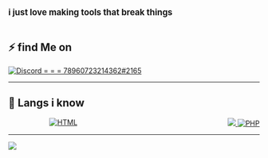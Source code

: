 <div style='font-size:1.2em'>
	<b>i just love making tools that break things</b>
	<br>

</div>

<br>

## ⚡ find  Me on

<div align='left' style="display: flex; justify-content: space-between;">
	<a href='#'>
	<img src=https://img.shields.io/badge/78960723214362%232165-hi-red' alt='Discord = = = 78960723214362#2165'>
	</a>
</div>

<hr>

## 🔧 Langs i know 

<div align='left' style="display: flex; justify-content: space-between;">
	&emsp;
	<a href='https://developer.mozilla.org/en-US/docs/Web/HTML'>
		<img src='https://img.shields.io/badge/code-html-E34F26?logo=html5&logoWidth=30&labelColor=black&style=for-the-badge' alt='HTML'>
	</a>
	&emsp;
	<a href='#'>
	</a>
	&emsp;
	<a href='#'>
		<img src='https://img.shields.io/badge/Python-xd-red>
	</a>
	&emsp;
	<a href='https://www.php.net/'>
		<img src='https://img.shields.io/badge/code-php-777BB4?logoWidth=30&labelColor=black&style=for-the-badge&logo=php' alt='PHP'>
	</a>
	
</div>
<hr>

<img src="https://komarev.com/ghpvc/?username=internetkingpin&style=flat-square">
